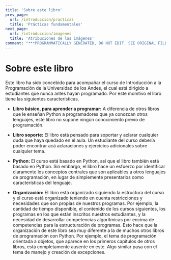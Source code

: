 ```yaml
---
title: 'Sobre este libro'
prev_page:
  url: /introduccion/practicas
  title: 'Prácticas fundamentales'
next_page:
  url: /introduccion/imagenes
  title: 'Atribuciones de las imágenes'
comment: "***PROGRAMMATICALLY GENERATED, DO NOT EDIT. SEE ORIGINAL FILES IN /content***"
---
```

# Sobre este libro

Este libro ha sido concebido para acompañar el curso de Introducción a la Programación de la Universidad de los Andes, el cual está dirigido a estudiantes que nunca antes hayan programado. Por este momtivo el libro tiene las siguientes características.

* **Libro básico, para aprender a programar:** A diferencia de otros libros que le enseñan Python a programadores que ya conozcan otros lenguajes, este libro no supone ningún conocimiento previo de programación.

* **Libro soporte:** El libro está pensado para soportar y aclarar cualquier duda que haya quedado en el aula. Un estudiante del curso debería poder encontrar acá aclaraciones y ejercicios adicionales sobre cualquier tema.

* **Python:** El curso está basado en Python, así que el libro también está basado en Python. Sin embargo, el libro hace un esfuerzo por identificar claramente los conceptos centrales que son aplicables a otros lenguajes de programación, en lugar de simplemente presentarlos como características del lenguaje.

* **Organización:** El libro está organizado siguiendo la estructura del curso y el curso está organizado teniendo en cuenta restricciones y necesidades que son propias de nuestros programas. Por ejemplo, la cantidad de tiempo disponible, el contenido de los cursos siguientes, los programas en los que están inscritos nuestros estudiantes, y la necesidad de desarrollar competencias algorítmicas por encima de competencias para la estructuración de programas. Esto hace que la organización de este libro sea muy diferente a la de muchos otros libros de programación con Python. Por ejemplo, el tema de programación orientada a objetos, que aparece en los primeros capítulos de otros libros, está completamente ausente en este. Algo similar pasa con el tema de manejo y creación de excepciones.




